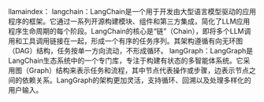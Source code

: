 llamaindex：
langchain：LangChain是一个用于开发由大型语言模型驱动的应用程序的框架。它通过一系列开源构建模块、组件和第三方集成，简化了LLM应用程序生命周期的每个阶段。LangChain的核心是“链”（Chain），即将多个LLM调用和工具调用链接在一起，形成一个有序的任务序列。其架构遵循有向无环图（DAG）结构，任务按单一方向流动，不形成循环。
langGraph：LangGraph是LangChain生态系统中的一个专门库，专注于构建有状态的多智能体系统。它采用图（Graph）结构来表示任务和流程，其中节点代表操作或步骤，边表示节点之间的依赖关系。LangGraph的架构更加灵活，支持循环、回溯以及处理多样化的用户输入。